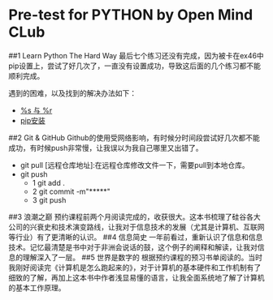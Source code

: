 # Pre-test for PYTHON by Open Mind CLub



##1 Learn Python The Hard Way
最后七个练习还没有完成，因为被卡在ex46中pip设置上，尝试了好几次了，一直没有设置成功，导致这后面的几个练习都不能顺利完成。


遇到的困难，以及找到的解决办法如下：
 * [%s 与 %r](.\Dif-%s&%r)
 * [pip安装](.\pip-setup-steps)

 
##2 Git & GitHub
Github的使用受网络影响，有时候分时间段尝试好几次都不能成功，有时候push非常慢，让我误以为我自己哪里又出错了。
* git pull [远程仓库地址]:在远程仓库修改文件一下，需要pull到本地仓库。
* git push
	* 1 git add .
	* 2 git commit -m"*****"
	* 3 git push

##3 浪潮之巅
预约课程前两个月阅读完成的，收获很大。这本书梳理了硅谷各大公司的兴衰史和技术演变路线，让我对于信息技术的发展（尤其是计算机、互联网等行业）有了更清晰的认识。
##4 信息简史
一年前看过，重新认识了信息和信息技术。记忆最清楚是书中对于非洲会说话的鼓，这个例子的阐释和解读，让我对信息的理解深入了一层。
##5 世界是数字的
根据预约课程的预习书单阅读的。当时我刚好阅读完《计算机是怎么跑起来的》，对于计算机的基本硬件和工作机制有了细致的了解，再加上这本书中作者浅显易懂的语言，让我全面系统地了解了计算机的基本工作原理。


